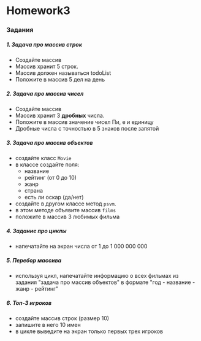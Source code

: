 # Homework3
### Задания

##### 1. Задача про массив строк
- Создайте массив
- Массив хранит 5 строк.
- Массив должен называться todoList
- Положите в массив 5 дел на день

##### 2. Задача про массив чисел
- Создайте массив
- Массив хранит 3 **дробных** числа.
- Положите в массив значение чисел Пи, е и единицу
- Дробные числа с точностью в 5 знаков после запятой

##### 3. Задача про массив объектов
- создайте класс `Movie`
- в классе создайте поля:
    - название
    - рейтинг (от 0 до 10)
    - жанр
    - страна
    - есть ли оскар (да/нет)
- создайте в другом классе метод `psvm`.
- в этом методе объявите массив `films`
- положите в массив 3 любимых фильма

##### 4. Задание про циклы
- напечатайте на экран числа от 1 до 1 000 000 000

##### 5. Перебор массива
- используя цикл, напечатайте информацию о всех фильмах из задания "задача про массив объектов" в формате "год - название - жанр - рейтинг"

##### 6. Топ-3 игроков
- создайте массив строк (размер 10)
- запишите в него 10 имен
- в цикле выведите на экран только первых трех игроков
